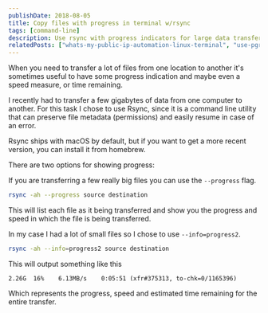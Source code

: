 ```yaml
---
publishDate: 2018-08-05
title: Copy files with progress in terminal w/rsync
tags: [command-line]
description: Use rsync with progress indicators for large data transfers with visual feedback on speed and time.
relatedPosts: ["whats-my-public-ip-automation-linux-terminal", "use-pgrep-and-xargs-to-kill-processes-zsh-bash"]
---
```


When you need to transfer a lot of files from one location to another it's sometimes useful to have some progress indication and maybe even a speed measure, or time remaining.

I recently had to transfer a few gigabytes of data from one computer to another. For this task I chose to use Rsync, since it is a command line utility that can preserve file metadata (permissions) and easily resume in case of an error. 

Rsync ships with macOS by default, but if you want to get a more recent version, you can install it from homebrew.

There are two options for showing progress:

If you are transferring a few really big files you can use the `--progress` flag.

```bash
rsync -ah --progress source destination
```

This will list each file as it being transferred and show you the progress and speed in which the file is being transferred.

In my case I had a lot of small files so I chose to use `--info=progress2`.

```bash
rsync -ah --info=progress2 source destination
```

This will output something like this

```
2.26G  16%    6.13MB/s    0:05:51 (xfr#375313, to-chk=0/1165396)
```

Which represents the progress, speed and estimated time remaining for the entire transfer.